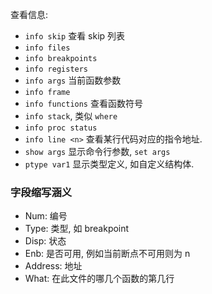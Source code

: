 查看信息:
- `info skip` 查看 skip 列表
- `info files`
- `info breakpoints`
- `info registers`
- `info args` 当前函数参数
- `info frame`
- `info functions` 查看函数符号
- `info stack`, 类似 `where`
- `info proc status` 
- `info line <n>` 查看某行代码对应的指令地址.
- `show args` 显示命令行参数, `set args`
- `ptype var1` 显示类型定义, 如自定义结构体.

### 字段缩写涵义

- Num: 编号
- Type: 类型, 如 breakpoint
- Disp: 状态
- Enb: 是否可用, 例如当前断点不可用则为 n
- Address: 地址
- What: 在此文件的哪几个函数的第几行